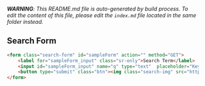 _**WARNING**: This README.md file is auto-generated by build process. To edit the content of this file, please edit the `index.md` file located in the same folder instead._


## Search Form

```html
<form class="search-form" id="sampleForm" action="" method="GET">
    <label for="sampleForm_input" class="sr-only">Search Term</label>
    <input id="sampleForm_input" name="q" type="text"  placeholder="Keywords" />
    <button type="submit" class="btn"><img class="search-img" src="https://static.ndsu.nodak.edu/templates/images/search_glass.png" alt="Submit"/></button>
</form>
```